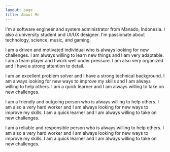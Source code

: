 ```yaml
---
layout: page
title: About Me
---
```


I'm a software engineer and system administrator from Manado, Indonesia. I also a university
student and UI/UX designer. I'm passionate about technology, science, music, and gaming.

I am a driven and motivated individual who is always looking for new challenges. I am always
willing to learn new things and I am very adaptable. I am a team player and I work well under
pressure. I am also very organized and I have a strong attention to detail.

I am an excellent problem solver and I have a strong technical background. I am always looking
for new ways to improve my skills and I am always willing to help others. I am a quick learner
and I am always willing to take on new challenges.

I am a friendly and outgoing person who is always willing to help others. I am also a very hard
worker and I am always looking for new ways to improve my skills. I am a quick learner and I am
always willing to take on new challenges.

I am a reliable and responsible person who is always willing to help others. I am also a very
hard worker and I am always looking for new ways to improve my skills. I am a quick learner and
I am always willing to take on new challenges.

